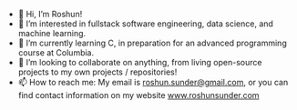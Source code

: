 - 👋 Hi, I’m Roshun!
- 👀 I’m interested in fullstack software engineering, data science, and machine learning.
- 🌱 I’m currently learning C, in preparation for an advanced programming course at Columbia.
- 💞️ I’m looking to collaborate on anything, from living open-source projects to my own projects / repositories!
- 📫 How to reach me: My email is roshun.sunder@gmail.com, or you can find contact information on my website www.roshunsunder.com

<!---
roshunsunder/roshunsunder is a ✨ special ✨ repository because its `README.md` (this file) appears on your GitHub profile.
You can click the Preview link to take a look at your changes.
--->
